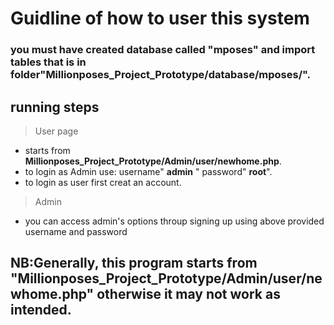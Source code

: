 # Guidline of how to user this system
### you must have created database called "**mposes**" and import tables that is in folder"**Millionposes_Project_Prototype/database/mposes/**".
## running steps
> User page
 * starts from  **Millionposes_Project_Prototype/Admin/user/newhome.php**.
 * to login as Admin use: username" **admin** " password" **root**".
 * to login as user first creat an account.
> Admin
 * you can access admin's options throup signing up using above provided username and password
 ## NB:Generally, this program starts from **"Millionposes_Project_Prototype/Admin/user/newhome.php"**  otherwise it may not work as intended.
